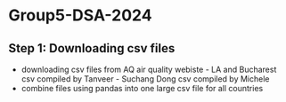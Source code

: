 # Group5-DSA-2024
## Step 1: Downloading csv files
- downloading csv files from AQ air quality webiste
      - LA and Bucharest csv compiled by Tanveer
      - Suchang Dong csv compiled by Michele
- combine files using pandas into one large csv file for all countries
